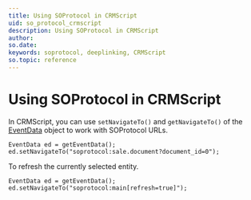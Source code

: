 ```yaml
---
title: Using SOProtocol in CRMScript
uid: so_protocol_crmscript
description: Using SOProtocol in CRMScript
author:
so.date: 
keywords: soprotocol, deeplinking, CRMScript
so.topic: reference
---
```


# Using SOProtocol in CRMScript

In CRMScript, you can use `setNavigateTo()` and `getNavigateTo()` of the [EventData][1] object to work with SOProtocol URLs.

```crmscript
EventData ed = getEventData();
ed.setNavigateTo("soprotocol:sale.document?document_id=0");
```

To refresh the currently selected entity.

```crmscript
EventData ed = getEventData();
ed.setNavigateTo("soprotocol:main[refresh=true]");
```


<!-- Referenced links -->
[1]: ../../automation/crmscript/reference/CRMScript.Native.EventData.yml
